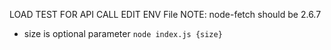 LOAD TEST FOR API CALL
EDIT ENV File
NOTE: node-fetch should be 2.6.7
- size is optional parameter
``` node index.js {size} ```